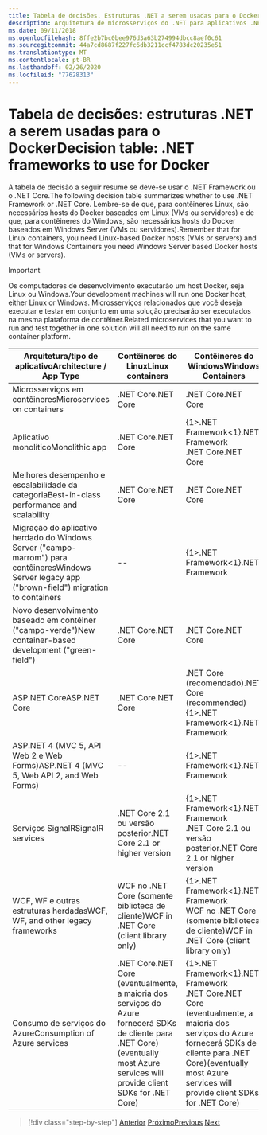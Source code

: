 ```yaml
---
title: Tabela de decisões. Estruturas .NET a serem usadas para o Docker
description: Arquitetura de microsserviços do .NET para aplicativos .NET em contêineres | Tabela de decisões, estruturas .NET a serem usadas para o Docker
ms.date: 09/11/2018
ms.openlocfilehash: 8ffe2b7bc0bee976d3a63b274994dbcc8aef0c61
ms.sourcegitcommit: 44a7cd8687f227fc6db3211ccf4783dc20235e51
ms.translationtype: MT
ms.contentlocale: pt-BR
ms.lasthandoff: 02/26/2020
ms.locfileid: "77628313"
---
```

# <a name="decision-table-net-frameworks-to-use-for-docker"></a><span data-ttu-id="688aa-104">Tabela de decisões: estruturas .NET a serem usadas para o Docker</span><span class="sxs-lookup"><span data-stu-id="688aa-104">Decision table: .NET frameworks to use for Docker</span></span>

<span data-ttu-id="688aa-105">A tabela de decisão a seguir resume se deve-se usar o .NET Framework ou o .NET Core.</span><span class="sxs-lookup"><span data-stu-id="688aa-105">The following decision table summarizes whether to use .NET Framework or .NET Core.</span></span> <span data-ttu-id="688aa-106">Lembre-se de que, para contêineres Linux, são necessários hosts do Docker baseados em Linux (VMs ou servidores) e de que, para contêineres do Windows, são necessários hosts do Docker baseados em Windows Server (VMs ou servidores).</span><span class="sxs-lookup"><span data-stu-id="688aa-106">Remember that for Linux containers, you need Linux-based Docker hosts (VMs or servers) and that for Windows Containers you need Windows Server based Docker hosts (VMs or servers).</span></span>

> [!IMPORTANT]
> <span data-ttu-id="688aa-107">Os computadores de desenvolvimento executarão um host Docker, seja Linux ou Windows.</span><span class="sxs-lookup"><span data-stu-id="688aa-107">Your development machines will run one Docker host, either Linux or Windows.</span></span> <span data-ttu-id="688aa-108">Microsserviços relacionados que você deseja executar e testar em conjunto em uma solução precisarão ser executados na mesma plataforma de contêiner.</span><span class="sxs-lookup"><span data-stu-id="688aa-108">Related microservices that you want to run and test together in one solution will all need to run on the same container platform.</span></span>

| <span data-ttu-id="688aa-109">Arquitetura/tipo de aplicativo</span><span class="sxs-lookup"><span data-stu-id="688aa-109">Architecture / App Type</span></span> | <span data-ttu-id="688aa-110">Contêineres do Linux</span><span class="sxs-lookup"><span data-stu-id="688aa-110">Linux containers</span></span> | <span data-ttu-id="688aa-111">Contêineres do Windows</span><span class="sxs-lookup"><span data-stu-id="688aa-111">Windows Containers</span></span> |
|-------------------------|------------------|--------------------|
| <span data-ttu-id="688aa-112">Microsserviços em contêineres</span><span class="sxs-lookup"><span data-stu-id="688aa-112">Microservices on containers</span></span> | <span data-ttu-id="688aa-113">.NET Core</span><span class="sxs-lookup"><span data-stu-id="688aa-113">.NET Core</span></span> | <span data-ttu-id="688aa-114">.NET Core</span><span class="sxs-lookup"><span data-stu-id="688aa-114">.NET Core</span></span> |
| <span data-ttu-id="688aa-115">Aplicativo monolítico</span><span class="sxs-lookup"><span data-stu-id="688aa-115">Monolithic app</span></span> | <span data-ttu-id="688aa-116">.NET Core</span><span class="sxs-lookup"><span data-stu-id="688aa-116">.NET Core</span></span> | <span data-ttu-id="688aa-117">{1&gt;.NET Framework&lt;1}</span><span class="sxs-lookup"><span data-stu-id="688aa-117">.NET Framework</span></span> <br/> <span data-ttu-id="688aa-118">.NET Core</span><span class="sxs-lookup"><span data-stu-id="688aa-118">.NET Core</span></span> |
| <span data-ttu-id="688aa-119">Melhores desempenho e escalabilidade da categoria</span><span class="sxs-lookup"><span data-stu-id="688aa-119">Best-in-class performance and scalability</span></span> | <span data-ttu-id="688aa-120">.NET Core</span><span class="sxs-lookup"><span data-stu-id="688aa-120">.NET Core</span></span> | <span data-ttu-id="688aa-121">.NET Core</span><span class="sxs-lookup"><span data-stu-id="688aa-121">.NET Core</span></span> |
| <span data-ttu-id="688aa-122">Migração do aplicativo herdado do Windows Server ("campo-marrom") para contêineres</span><span class="sxs-lookup"><span data-stu-id="688aa-122">Windows Server legacy app ("brown-field") migration to containers</span></span> | -- | <span data-ttu-id="688aa-123">{1&gt;.NET Framework&lt;1}</span><span class="sxs-lookup"><span data-stu-id="688aa-123">.NET Framework</span></span> |
| <span data-ttu-id="688aa-124">Novo desenvolvimento baseado em contêiner ("campo-verde")</span><span class="sxs-lookup"><span data-stu-id="688aa-124">New container-based development ("green-field")</span></span> | <span data-ttu-id="688aa-125">.NET Core</span><span class="sxs-lookup"><span data-stu-id="688aa-125">.NET Core</span></span> | <span data-ttu-id="688aa-126">.NET Core</span><span class="sxs-lookup"><span data-stu-id="688aa-126">.NET Core</span></span> |
| <span data-ttu-id="688aa-127">ASP.NET Core</span><span class="sxs-lookup"><span data-stu-id="688aa-127">ASP.NET Core</span></span> | <span data-ttu-id="688aa-128">.NET Core</span><span class="sxs-lookup"><span data-stu-id="688aa-128">.NET Core</span></span> | <span data-ttu-id="688aa-129">.NET Core (recomendado)</span><span class="sxs-lookup"><span data-stu-id="688aa-129">.NET Core (recommended)</span></span> <br/> <span data-ttu-id="688aa-130">{1&gt;.NET Framework&lt;1}</span><span class="sxs-lookup"><span data-stu-id="688aa-130">.NET Framework</span></span> |
| <span data-ttu-id="688aa-131">ASP.NET 4 (MVC 5, API Web 2 e Web Forms)</span><span class="sxs-lookup"><span data-stu-id="688aa-131">ASP.NET 4 (MVC 5, Web API 2, and Web Forms)</span></span> | -- | <span data-ttu-id="688aa-132">{1&gt;.NET Framework&lt;1}</span><span class="sxs-lookup"><span data-stu-id="688aa-132">.NET Framework</span></span> |
| <span data-ttu-id="688aa-133">Serviços SignalR</span><span class="sxs-lookup"><span data-stu-id="688aa-133">SignalR services</span></span> | <span data-ttu-id="688aa-134">.NET Core 2.1 ou versão posterior</span><span class="sxs-lookup"><span data-stu-id="688aa-134">.NET Core 2.1 or higher version</span></span> | <span data-ttu-id="688aa-135">{1&gt;.NET Framework&lt;1}</span><span class="sxs-lookup"><span data-stu-id="688aa-135">.NET Framework</span></span> <br/> <span data-ttu-id="688aa-136">.NET Core 2.1 ou versão posterior</span><span class="sxs-lookup"><span data-stu-id="688aa-136">.NET Core 2.1 or higher version</span></span> |
| <span data-ttu-id="688aa-137">WCF, WF e outras estruturas herdadas</span><span class="sxs-lookup"><span data-stu-id="688aa-137">WCF, WF, and other legacy frameworks</span></span> | <span data-ttu-id="688aa-138">WCF no .NET Core (somente biblioteca de cliente)</span><span class="sxs-lookup"><span data-stu-id="688aa-138">WCF in .NET Core (client library only)</span></span> | <span data-ttu-id="688aa-139">{1&gt;.NET Framework&lt;1}</span><span class="sxs-lookup"><span data-stu-id="688aa-139">.NET Framework</span></span> <br/> <span data-ttu-id="688aa-140">WCF no .NET Core (somente biblioteca de cliente)</span><span class="sxs-lookup"><span data-stu-id="688aa-140">WCF in .NET Core (client library only)</span></span> |
| <span data-ttu-id="688aa-141">Consumo de serviços do Azure</span><span class="sxs-lookup"><span data-stu-id="688aa-141">Consumption of Azure services</span></span> | <span data-ttu-id="688aa-142">.NET Core</span><span class="sxs-lookup"><span data-stu-id="688aa-142">.NET Core</span></span> <br/> <span data-ttu-id="688aa-143">(eventualmente, a maioria dos serviços do Azure fornecerá SDKs de cliente para .NET Core)</span><span class="sxs-lookup"><span data-stu-id="688aa-143">(eventually most Azure services will provide client SDKs for .NET Core)</span></span> | <span data-ttu-id="688aa-144">{1&gt;.NET Framework&lt;1}</span><span class="sxs-lookup"><span data-stu-id="688aa-144">.NET Framework</span></span> <br/> <span data-ttu-id="688aa-145">.NET Core</span><span class="sxs-lookup"><span data-stu-id="688aa-145">.NET Core</span></span> <br/> <span data-ttu-id="688aa-146">(eventualmente, a maioria dos serviços do Azure fornecerá SDKs de cliente para .NET Core)</span><span class="sxs-lookup"><span data-stu-id="688aa-146">(eventually most Azure services will provide client SDKs for .NET Core)</span></span> |

>[!div class="step-by-step"]
><span data-ttu-id="688aa-147">[Anterior](net-framework-container-scenarios.md)
>[Próximo](net-container-os-targets.md)</span><span class="sxs-lookup"><span data-stu-id="688aa-147">[Previous](net-framework-container-scenarios.md)
[Next](net-container-os-targets.md)</span></span>
